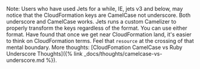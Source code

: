Note: Users who have used Jets for a while, IE, jets v3 and below, may notice that the CloudFormation keys are CamelCase not underscore. Both underscore and CamelCase works. Jets runs a custom Camelizer to properly transform the keys regardless of the format. You can use either format. Have found that once we get near CloudFormation land, it's easier to think on CloudFormation terms. Feel that `resource` at the crossing of that mental boundary. More thoughts: [CloudFomation CamelCase vs Ruby Underscore Thoughts]({% link _docs/thoughts/camelcase-vs-underscore.md %}).
